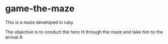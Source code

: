 # game-the-maze
 This is a maze developed in ruby
 
 The objective is to conduct the hero H through the maze and take him to the arrival A
